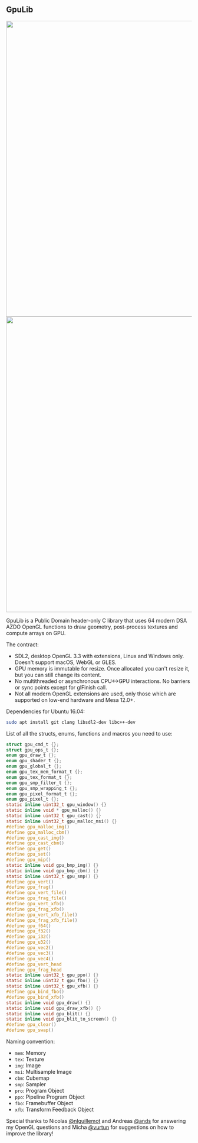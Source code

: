 GpuLib
------

<img width="800px" src="https://i.imgur.com/dQEm83w.gif" />
<img width="800px" src="https://i.imgur.com/oDLY5rY.png" />

GpuLib is a Public Domain header-only C library that uses 64 modern DSA AZDO OpenGL functions to draw geometry, post-process textures and compute arrays on GPU.

The contract:

 * SDL2, desktop OpenGL 3.3 with extensions, Linux and Windows only. Doesn't support macOS, WebGL or GLES.
 * GPU memory is immutable for resize. Once allocated you can't resize it, but you can still change its content.
 * No multithreaded or asynchronous CPU<->GPU interactions. No barriers or sync points except for glFinish call.
 * Not all modern OpenGL extensions are used, only those which are supported on low-end hardware and Mesa 12.0+.

Dependencies for Ubuntu 16.04:

```bash
sudo apt install git clang libsdl2-dev libc++-dev
```

List of all the structs, enums, functions and macros you need to use:

```c
struct gpu_cmd_t {};
struct gpu_ops_t {};
enum gpu_draw_t {};
enum gpu_shader_t {};
enum gpu_global_t {};
enum gpu_tex_mem_format_t {};
enum gpu_tex_format_t {};
enum gpu_smp_filter_t {};
enum gpu_smp_wrapping_t {};
enum gpu_pixel_format_t {};
enum gpu_pixel_t {};
static inline uint32_t gpu_window() {}
static inline void * gpu_malloc() {}
static inline uint32_t gpu_cast() {}
static inline uint32_t gpu_malloc_msi() {}
#define gpu_malloc_img()
#define gpu_malloc_cbm()
#define gpu_cast_img()
#define gpu_cast_cbm()
#define gpu_get()
#define gpu_set()
#define gpu_mip()
static inline void gpu_bmp_img() {}
static inline void gpu_bmp_cbm() {}
static inline uint32_t gpu_smp() {}
#define gpu_vert()
#define gpu_frag()
#define gpu_vert_file()
#define gpu_frag_file()
#define gpu_vert_xfb()
#define gpu_frag_xfb()
#define gpu_vert_xfb_file()
#define gpu_frag_xfb_file()
#define gpu_f64()
#define gpu_f32()
#define gpu_i32()
#define gpu_u32()
#define gpu_vec2()
#define gpu_vec3()
#define gpu_vec4()
#define gpu_vert_head
#define gpu_frag_head
static inline uint32_t gpu_ppo() {}
static inline uint32_t gpu_fbo() {}
static inline uint32_t gpu_xfb() {}
#define gpu_bind_fbo()
#define gpu_bind_xfb()
static inline void gpu_draw() {}
static inline void gpu_draw_xfb() {}
static inline void gpu_blit() {}
static inline void gpu_blit_to_screen() {}
#define gpu_clear()
#define gpu_swap()
```

Naming convention:

 * `mem`: Memory
 * `tex`: Texture
 * `img`: Image
 * `msi`: Multisample Image
 * `cbm`: Cubemap
 * `smp`: Sampler
 * `pro`: Program Object
 * `ppo`: Pipeline Program Object
 * `fbo`: Framebuffer Object
 * `xfb`: Transform Feedback Object

Special thanks to Nicolas [@nlguillemot](https://github.com/nlguillemot) and Andreas [@ands](https://github.com/ands) for answering my OpenGL questions and Micha [@vurtun](https://github.com/vurtun) for suggestions on how to improve the library!

